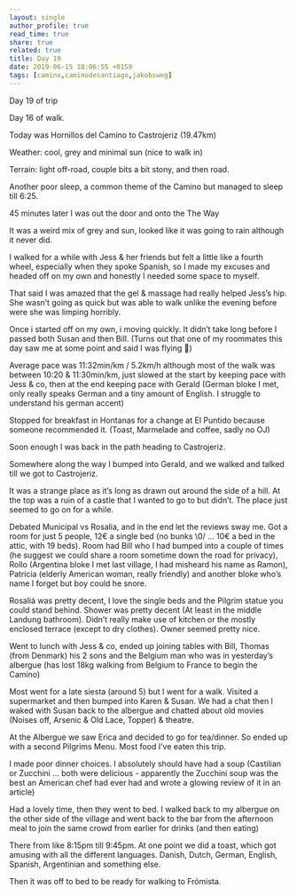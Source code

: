 ```yaml
---
layout: single
author_profile: true
read_time: true
share: true
related: true
title: Day 19
date: 2019-06-15 18:06:55 +0159
tags: [camino,caminodesantiago,jakobsweg]
---
```


Day 19 of trip

Day 16 of walk.

Today was Hornillos del Camino to Castrojeriz (19.47km)

Weather: cool, grey and minimal sun (nice to walk in)

Terrain: light off-road, couple bits a bit stony, and then road.

Another poor sleep, a common theme of the Camino but managed to sleep till 6:25.

45 minutes later I was out the door and onto the The Way

It was a weird mix of grey and sun, looked like it was going to rain although it never did.

I walked for a while with Jess & her friends but felt a little like a fourth wheel, especially when they spoke Spanish, so I made my excuses and headed off on my own and honestly I needed some space to myself.

That said I was amazed that the gel & massage had really helped Jess’s hip. She wasn’t going as quick but was able to walk unlike the evening before were she was limping horribly.

Once i started off on my own, i moving quickly. It didn’t take long before I passed both Susan and then Bill. (Turns out that one of my roommates this day saw me at some point and said I was flying 🤪)

Average pace was 11:32min/km / 5.2km/h although most of the walk was between 10:20 & 11:30min/km, just slowed at the start by keeping pace with Jess & co, then at the end keeping pace with Gerald (German bloke I met, only really speaks German and a tiny amount of English. I struggle to understand his german accent)

Stopped for breakfast in Hontanas for a change at El Puntido because someone recommended it. (Toast, Marmelade and coffee, sadly no OJ) 

Soon enough I was back in the path heading to Castrojeriz.

Somewhere along the way I bumped into Gerald, and we walked and talked till we got to Castrojeriz.

It was a strange place as it’s long as drawn out around the side of a hill. At the top was a ruin of a castle that I wanted to go to but didn’t. The place just seemed to go on for a while.

Debated Municipal vs Rosalia, and in the end let the reviews sway me. Got a room for just 5 people, 12€ a single bed (no bunks \0/ … 10€ a bed in the attic, with 19 beds). Room had Bill who I had bumped into a couple of times (he suggest we could share a room sometime down the road for privacy), Rollo (Argentina bloke I met last village, I had misheard his name as Ramon), Patricia (elderly American woman, really friendly) and another bloke who’s name I forget but boy could he snore.

Rosaliá was pretty decent, I love the single beds and the Pilgrim statue you could stand behind. Shower was pretty decent (At least in the middle Landung bathroom). Didn’t really make use of kitchen or the mostly enclosed terrace (except to dry clothes). Owner seemed pretty nice.

Went to lunch with Jess & co, ended up joining tables with Bill, Thomas (from Denmark) his 2 sons and the Belgium man who was in yesterday’s albergue (has lost 18kg walking from Belgium to France to begin the Camino)

Most went for a late siesta (around 5) but I went for a walk. Visited a supermarket and then bumped into Karen & Susan. We had a chat then I waked with Susan back to the albergue and chatted about old movies (Noises off, Arsenic & Old Lace, Topper) & theatre.

At the Albergue we saw Erica and decided to go for tea/dinner. So ended up with a second Pilgrims Menu. Most food I’ve eaten this trip.

I made poor dinner choices. I absolutely should have had a soup (Castilian or Zucchini … both were delicious - apparently the Zucchini soup was the best an American chef had ever had and wrote a glowing review of it in an article)

Had a lovely time, then they went to bed. I walked back to my albergue on the other side of the village and went back to the bar from the afternoon meal to join the same crowd from earlier for drinks (and then eating)

There from like 8:15pm till 9:45pm. At one point we did a toast, which got amusing with all the different languages. Danish, Dutch, German, English, Spanish, Argentinian and something else.

Then it was off to bed to be ready for walking to Frómista.

